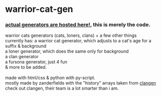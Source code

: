 # warrior-cat-gen
### [actual generators are hosted here!](https://zanderfields.neocities.org), this is merely the code.
warrior cats generators (cats, loners, clans) + a few other things<br>currently has: a warrior cat generator, which adjusts to a cat's age for a suffix & background<br>a loner generator, which does the same only for background<br>a clan generator<br>a fursona generator, just 4 fun<br>& more to be added.<br><br>made with html/css & python with py-script.<br>mostly made by zanderfields with the "history" arrays taken from [clangen](https://github.com/Thlumyn/clangen)<br>check out clangen, their team is a lot smarter than i am. 
